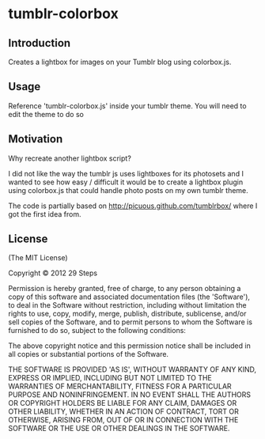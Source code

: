 tumblr-colorbox
===============

Introduction
------------

Creates a lightbox for images on your Tumblr blog using colorbox.js.


Usage
------------

Reference 'tumblr-colorbox.js' inside your tumblr theme. You will need to edit the theme to do so


Motivation
-------------

Why recreate another lightbox script?

I did not like the way the tumblr js uses lightboxes for its photosets and I wanted to see how easy / difficult it would be to create a lightbox plugin using colorbox.js that could handle photo posts on
my own tumblr theme.

The code is partially based on http://picuous.github.com/tumblrbox/ where I got the first idea from.

License
-------

(The MIT License)

Copyright © 2012 29 Steps

Permission is hereby granted, free of charge, to any person obtaining a copy of this software and associated documentation files (the 'Software'), to deal in the Software without restriction, including without limitation the rights to use, copy, modify, merge, publish, distribute, sublicense, and/or sell copies of the Software, and to permit persons to whom the Software is furnished to do so, subject to the following conditions:

The above copyright notice and this permission notice shall be included in all copies or substantial portions of the Software.

THE SOFTWARE IS PROVIDED 'AS IS', WITHOUT WARRANTY OF ANY KIND, EXPRESS OR IMPLIED, INCLUDING BUT NOT LIMITED TO THE WARRANTIES OF MERCHANTABILITY, FITNESS FOR A PARTICULAR PURPOSE AND NONINFRINGEMENT. IN NO EVENT SHALL THE AUTHORS OR COPYRIGHT HOLDERS BE LIABLE FOR ANY CLAIM, DAMAGES OR OTHER LIABILITY, WHETHER IN AN ACTION OF CONTRACT, TORT OR OTHERWISE, ARISING FROM, OUT OF OR IN CONNECTION WITH THE SOFTWARE OR THE USE OR OTHER DEALINGS IN THE SOFTWARE.



